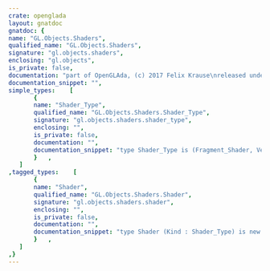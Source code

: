 ```yaml
---
crate: openglada
layout: gnatdoc
gnatdoc: {
name: "GL.Objects.Shaders",
qualified_name: "GL.Objects.Shaders",
signature: "gl.objects.shaders",
enclosing: "gl.objects",
is_private: false,
documentation: "part of OpenGLAda, (c) 2017 Felix Krause\nreleased under the terms of the MIT license, see the file \"COPYING\"",
documentation_snippet: "",
simple_types:    [
       {
       name: "Shader_Type",
       qualified_name: "GL.Objects.Shaders.Shader_Type",
       signature: "gl.objects.shaders.shader_type",
       enclosing: "",
       is_private: false,
       documentation: "",
       documentation_snippet: "type Shader_Type is (Fragment_Shader, Vertex_Shader, Geometry_Shader,\n                     Tess_Evaluation_Shader, Tess_Control_Shader);",
       }   ,
   ]
,tagged_types:    [
       {
       name: "Shader",
       qualified_name: "GL.Objects.Shaders.Shader",
       signature: "gl.objects.shaders.shader",
       enclosing: "",
       is_private: false,
       documentation: "",
       documentation_snippet: "type Shader (Kind : Shader_Type) is new GL_Object with private;",
       }   ,
   ]
,}
---
```


